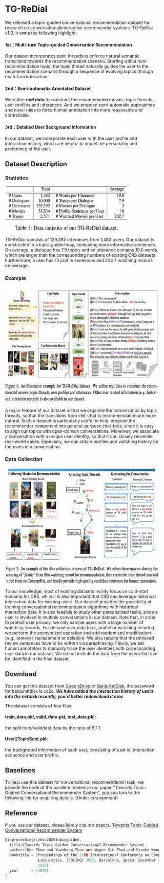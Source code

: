 # TG-ReDial
We released a topic-guided conversational recommendation dataset for research on conversational/interactive recommender systems: TG-ReDial v1.0. It owns the following highlight:
#### 1st：Multi-turn Topic-guided Conversation Recommendation
Our dataset incorporates topic threads to enforce natural semantic transitions towards the recommendation scenario. Starting with a non-recommendation topic, the topic thread naturally guides the user to the recommendation scenario through a sequence of evolving topics through multi-turn interaction.
#### 2nd：Semi-automatic Annotated Dataset
We utilize ***real data*** to construct the recommended movies, topic threads, user profiles and utterances. And we propose semi-automatic approaches and novel rules to force human annotation into more reasonable and controllable.
#### 3rd：Detailed User Background Information
In our dataset, we incorporate each user with the user profile and interaction history, which are helpful to model the personality and preference of the user.

## Dataset Description
### Statistics
<img src="./Picture/DataStatistics.png" width=400 height=150 />

TG-ReDial consists of 129,392 utterances from 1,482 users. Our dataset is constructed in a topic-guided way, containing more informative sentences. On average, a dialogue has 7.9 topics and an utterance contains 19.0 words, which are larger than the corresponding numbers of existing CRS datasets. Furthermore, a user has 10 profile sentences and 202.7 watching records on average. 

### Example

<img src="./Picture/illustrative.png" width=700 height=380 />

A major feature of our dataset is that we organize the conversation by topic threads, so that the transitions from chit-chat to recommendation are more natural. Such a dataset is particularly useful to help integrate the recommender component into general-purpose chat-bots, since it is easy to align our topics with open-domain conversations. Moreover, we associate a conversation with a unique user identity, so that it can closely resemble real-world cases. Especially, we can obtain profiles and watching history for the users in a conversation. 

### Data Collection

<img src="./Picture/DataCollection.png" width=700 height=380 />

To our knowledge, most of existing datasets mainly focus on cold-start scenario for CRS, while it is also important that CRS can leverage historical interaction data for existing users. Our dataset provides the possibility of training conversational recommendation algorithms with historical interaction data. It is also feasible to study other personalized tasks, since a user is involved in multiple conversations in our dataset. Note that, in order to protect user privacy, we only sample users with a large number of watching records. For derived user data (e.g., profile or watching records), we perform the anonymized operation and add randomized modification (e.g., removal, replacement or deletion). We also require that the retrieved review sentences have to be written via paraphrasing. Finally, we ask human annotators to manually trace the user identities with corresponding user data in our dataset. We do not include the data from the users that can be identified in the final dataset.

## Download
You can get this dataset from [GoogleDrive](https://drive.google.com/drive/folders/1jLkNtUgzqBITQJsbOjSq20S2zzpY5Foj?usp=sharing) or [BaiduNetDisk](https://pan.baidu.com/s/1fthFPz8Qjt54m4NR2G9AIA), the password for baidunetdisk is cc2o. ***We have added the interaction history of users into the netdisk recently, you`d better redownload it now.***

The dataset consists of four files:
#### train_data.pkl, valid_data.pkl, test_data.pkl: 
the split train/valid/test data by the ratio of 8:1:1;
#### User2TopicSent.pkl: 
the background information of each user, consisting of user id, interaction sequence and user profile.

## Baselines
To help use this dataset for conversational recommendation task, we provide the code of the baseline models in our paper "Towards Topic-Guided Conversational Recommender System", you can turn to the following link for acquiring details. (Under arrangement)

## Reference
If you use our dataset, please kindly cite our papers.
[Towards Topic-Guided Conversational Recommender System](https://arxiv.org/abs/2010.04125)
```c
@inproceedings{zhou2020topicguided,
  title={Towards Topic-Guided Conversational Recommender System}, 
  author={Kun Zhou and Yuanhang Zhou and Wayne Xin Zhao and Xiaoke Wang and Ji-Rong Wen},
  booktitle = {Proceedings of the 28th International Conference on Computational
               Linguistics, {COLING} 2020, Barcelona, Spain, December 8-11,
               2020},
  year      = {2020}
}
```
